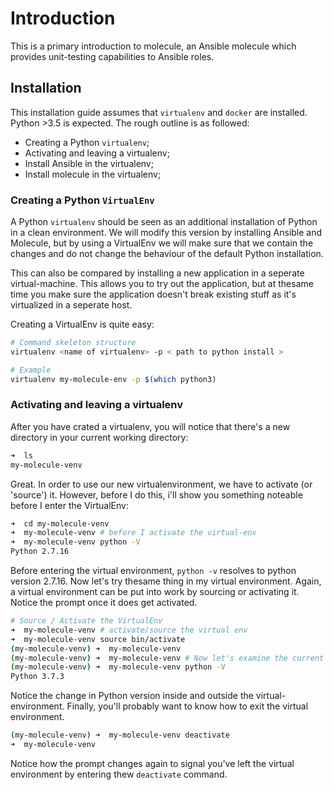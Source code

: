 # Introduction
This is a primary introduction to molecule, an Ansible molecule which provides unit-testing capabilities to Ansible roles.

## Installation
This installation guide assumes that `virtualenv` and `docker` are  installed. Python >3.5 is expected.
The rough outline is as followed:
- Creating a Python `virtualenv`;
- Activating and leaving a virtualenv;
- Install Ansible in the virtualenv;
- Install molecule in the virtualenv;

### Creating a Python `VirtualEnv`
A Python `virtualenv` should be seen as an additional installation of Python in a clean environment. We will modify this version by installing Ansible and Molecule, but by
using a VirtualEnv we will make sure that we contain the changes and do not change the behaviour of the default Python installation.

This can also be compared by installing a new application in a seperate virtual-machine. This allows you to try out the application, but at thesame time you make sure the application doesn't break existing stuff as it's virtualized in a seperate host.

Creating a VirtualEnv is quite easy:
```bash
# Command skeleton structure
virtualenv <name of virtualenv> -p < path to python install > 

# Example
virtualenv my-molecule-env -p $(which python3)
```

### Activating and leaving a virtualenv
After you have crated a virtualenv, you will notice that there's a new directory in your current working directory:
```bash
➜  ls
my-molecule-venv
```
Great. In order to use our new virtualenvironment, we have to activate (or 'source') it. However, before I do this, i'll show you something noteable before I enter the VirtualEnv:
```bash
➜  cd my-molecule-venv
➜  my-molecule-venv # before I activate the virtual-env
➜  my-molecule-venv python -V
Python 2.7.16
```
Before entering the virtual environment, `python -v` resolves to python version 2.7.16. Now let's try thesame thing in my virtual environment. 
Again, a virtual environment can be put into work by sourcing or activating it. Notice the prompt once it does get activated.

```bash
# Source / Activate the VirtualEnv 
➜  my-molecule-venv # activate/source the virtual env     
➜  my-molecule-venv source bin/activate 
(my-molecule-venv) ➜  my-molecule-venv 
(my-molecule-venv) ➜  my-molecule-venv # Now let's examine the current Python version
(my-molecule-venv) ➜  my-molecule-venv python -V
Python 3.7.3
```
Notice the change in Python version inside and outside the virtual-environment. Finally, you'll probably want to know how to exit the virtual environment.

```bash
(my-molecule-venv) ➜  my-molecule-venv deactivate
➜  my-molecule-venv 
```
Notice how the prompt changes again to signal you've left the virtual environment by entering thew `deactivate` command. 

